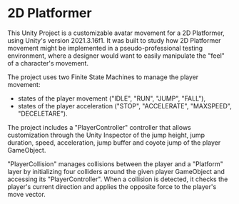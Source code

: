 # 2D Platformer

This Unity Project is a customizable avatar movement for a 2D Platformer, using Unity's version 2021.3.16f1.
It was built to study how 2D Platformer movement might be implemented in a pseudo-professional testing environment, where a designer would want to easily manipulate the "feel" of a character's movement.

The project uses two Finite State Machines to manage the player movement:
- states of the player movement ("IDLE", "RUN", "JUMP", "FALL"),
- states of the player acceleration ("STOP", "ACCELERATE", "MAXSPEED", "DECELETARE").

The project includes a "PlayerController" controller that allows customization through the Unity Inspector of the jump height, jump duration, speed, acceleration, jump buffer and coyote jump of the player GameObject.

"PlayerCollision" manages collisions between the player and a "Platform" layer by initializing four colliders around the given player GameObject and accessing its "PlayerController". When a collision is detected, it checks the player's current direction and applies the opposite force to the player's move vector.
